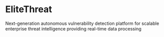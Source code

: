 # EliteThreat
Next-generation autonomous vulnerability detection platform for scalable enterprise threat intelligence providing real-time data processing
